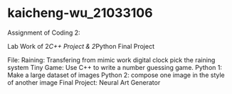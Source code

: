 # kaicheng-wu_21033106

Assignment of Coding 2:

Lab Work of 2*C++ Project & 2*Python
Final Project

File:
Raining: Transfering from mimic work digital clock pick the raining system
Tiny Game: Use C++ to write a number guessing game.
Python 1: Make a large dataset of images
Python 2: compose one image in the style of another image
Final Project: Neural Art Generator
